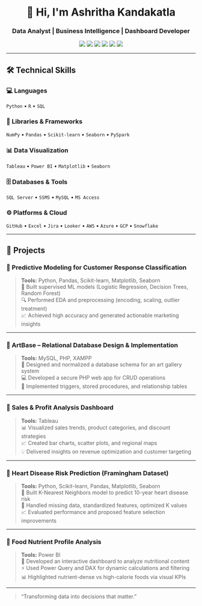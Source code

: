 <h1 align="center">👋 Hi, I'm Ashritha Kandakatla</h1>
<h3 align="center">Data Analyst | Business Intelligence | Dashboard Developer</h3>

<p align="center">
  <img src="https://img.shields.io/badge/Python-3776AB?style=flat&logo=python&logoColor=white"/>
  <img src="https://img.shields.io/badge/R-276DC3?style=flat&logo=r&logoColor=white"/>
  <img src="https://img.shields.io/badge/SQL-336791?style=flat&logo=postgresql&logoColor=white"/>
  <img src="https://img.shields.io/badge/Power%20BI-F2C811?style=flat&logo=powerbi&logoColor=black"/>
  <img src="https://img.shields.io/badge/Tableau-E97627?style=flat&logo=tableau&logoColor=white"/>
  <img src="https://img.shields.io/badge/GitHub-181717?style=flat&logo=github&logoColor=white"/>
</p>

---

## 🛠️ Technical Skills

### 💻 Languages
`Python` • `R` • `SQL`

### 🧰 Libraries & Frameworks
`NumPy` • `Pandas` • `Scikit-learn` • `Seaborn` • `PySpark`

### 📊 Data Visualization
`Tableau` • `Power BI` • `Matplotlib` • `Seaborn`

### 🗄️ Databases & Tools
`SQL Server` • `SSMS` • `MySQL` • `MS Access`

### ⚙️ Platforms & Cloud
`GitHub` • `Excel` • `Jira` • `Looker` • `AWS` • `Azure` • `GCP` • `Snowflake`

---

## 🚀 Projects

### 🔹 Predictive Modeling for Customer Response Classification
> **Tools:** Python, Pandas, Scikit-learn, Matplotlib, Seaborn  
📌 Built supervised ML models (Logistic Regression, Decision Trees, Random Forest)  
🔍 Performed EDA and preprocessing (encoding, scaling, outlier treatment)  
📈 Achieved high accuracy and generated actionable marketing insights  

---

### 🔹 ArtBase – Relational Database Design & Implementation
> **Tools:** MySQL, PHP, XAMPP  
📌 Designed and normalized a database schema for an art gallery system  
💻 Developed a secure PHP web app for CRUD operations  
🔄 Implemented triggers, stored procedures, and relationship tables  

---

### 🔹 Sales & Profit Analysis Dashboard
> **Tools:** Tableau  
📊 Visualized sales trends, product categories, and discount strategies  
📈 Created bar charts, scatter plots, and regional maps  
💡 Delivered insights on revenue optimization and customer targeting  

---

### 🔹 Heart Disease Risk Prediction (Framingham Dataset)
> **Tools:** Python, Scikit-learn, Pandas, Matplotlib, Seaborn  
🧠 Built K-Nearest Neighbors model to predict 10-year heart disease risk  
🔄 Handled missing data, standardized features, optimized K values  
📈 Evaluated performance and proposed feature selection improvements  
---

### 🔹 Food Nutrient Profile Analysis
> **Tools:** Power BI  
🍎 Developed an interactive dashboard to analyze nutritional content  
⚡ Used Power Query and DAX for dynamic calculations and filtering  
📊 Highlighted nutrient-dense vs high-calorie foods via visual KPIs  

---

> “Transforming data into decisions that matter.”

